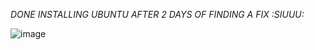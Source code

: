 _DONE INSTALLING UBUNTU AFTER 2 DAYS OF FINDING A FIX :SIUUU:_

![image](https://user-images.githubusercontent.com/115528443/200174571-8b81382d-12f9-4a8e-aab2-c7bc1bec25c9.png)

